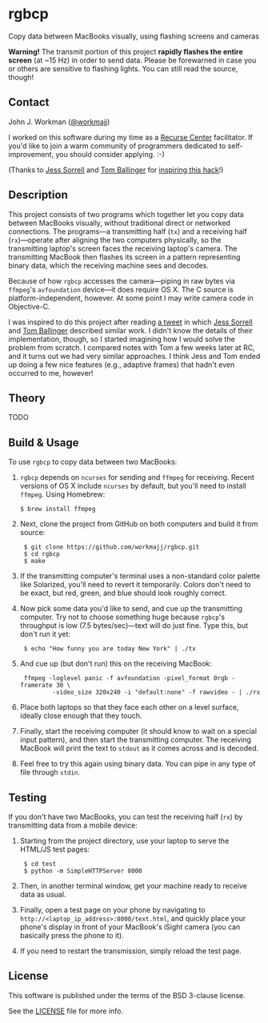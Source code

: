 rgbcp
=====

Copy data between MacBooks visually, using flashing screens and cameras

**Warning!** The transmit portion of this project **rapidly flashes the entire screen** (at ~15 Hz) in order to send data. Please be forewarned in case you or others are sensitive to flashing lights. You can still read the source, though!

Contact
-------

John J. Workman ([@workmajj](https://twitter.com/workmajj))

I worked on this software during my time as a [Recurse Center](https://www.recurse.com/) facilitator. If you'd like to join a warm community of programmers dedicated to self-improvement, you should consider applying. :-)

(Thanks to [Jess Sorrell](https://twitter.com/OptimistsInc) and [Tom Ballinger](https://twitter.com/ballingt) for [inspiring this hack](#description)!)

Description
-----------

This project consists of two programs which together let you copy data between MacBooks visually, without traditional direct or networked connections. The programs&mdash;a transmitting half (`tx`) and a receiving half (`rx`)&mdash;operate after aligning the two computers physically, so the transmitting laptop's screen faces the receiving laptop's camera. The transmitting MacBook then flashes its screen in a pattern representing binary data, which the receiving machine sees and decodes.

Because of how `rgbcp` accesses the camera&mdash;piping in raw bytes via `ffmpeg`'s `avfoundation` device&mdash;it does require OS X. The C source is platform-independent, however. At some point I may write camera code in Objective-C.

I was inspired to do this project after reading [a tweet](https://twitter.com/OptimistsInc/status/642854433458626561) in which [Jess Sorrell](https://twitter.com/OptimistsInc) and [Tom Ballinger](https://twitter.com/ballingt) described similar work. I didn't know the details of their implementation, though, so I started imagining how I would solve the problem from scratch. I compared notes with Tom a few weeks later at RC, and it turns out we had very similar approaches. I think Jess and Tom ended up doing a few nice features (e.g., adaptive frames) that hadn't even occurred to me, however!

Theory
------

TODO

Build & Usage
-------------

To use `rgbcp` to copy data between two MacBooks:

1. `rgbcp` depends on `ncurses` for sending and `ffmpeg` for receiving. Recent versions of OS X include `ncurses` by default, but you'll need to install `ffmpeg`. Using Homebrew:

       $ brew install ffmpeg

2. Next, clone the project from GitHub on both computers and build it from source:

        $ git clone https://github.com/workmajj/rgbcp.git
        $ cd rgbcp
        $ make

3. If the transmitting computer's terminal uses a non-standard color palette like Solarized, you'll need to revert it temporarily. Colors don't need to be exact, but red, green, and blue should look roughly correct.

4. Now pick some data you'd like to send, and cue up the transmitting computer. Try not to choose something huge because `rgbcp`'s throughput is low (7.5 bytes/sec)&mdash;text will do just fine. Type this, but don't run it yet:

        $ echo "How funny you are today New York" | ./tx

5. And cue up (but don't run) this on the receiving MacBook:

        ffmpeg -loglevel panic -f avfoundation -pixel_format 0rgb -framerate 30 \
                -video_size 320x240 -i "default:none" -f rawvideo - | ./rx

6. Place both laptops so that they face each other on a level surface, ideally close enough that they touch.

7. Finally, start the receiving computer (it should know to wait on a special input pattern), and then start the transmitting computer. The receiving MacBook will print the text to `stdout` as it comes across and is decoded.

8. Feel free to try this again using binary data. You can pipe in any type of file through `stdin`.

Testing
-------

If you don't have two MacBooks, you can test the receiving half (`rx`) by transmitting data from a mobile device:

1. Starting from the project directory, use your laptop to serve the HTML/JS test pages:

        $ cd test
        $ python -m SimpleHTTPServer 8000

2. Then, in another terminal window, get your machine ready to receive data as usual.

3. Finally, open a test page on your phone by navigating to `http://<laptop_ip_address>:8000/text.html`, and quickly place your phone's display in front of your MacBook's iSight camera (you can basically press the phone to it).

4. If you need to restart the transmission, simply reload the test page.

License
-------

This software is published under the terms of the BSD 3-clause license.

See the [LICENSE](LICENSE.md) file for more info.

